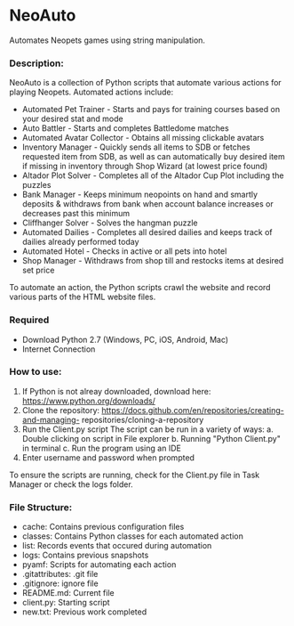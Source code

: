 NeoAuto
=======

Automates Neopets games using string manipulation.

### Description:
NeoAuto is a collection of Python scripts that automate various actions for playing Neopets.
Automated actions include: 
- Automated Pet Trainer - Starts and pays for training courses based on your desired stat and mode
- Auto Battler - Starts and completes Battledome matches
- Automated Avatar Collector - Obtains all missing clickable avatars
- Inventory Manager - Quickly sends all items to SDB or fetches requested item from SDB, as well as can automatically buy desired item if missing in inventory through Shop Wizard (at lowest price found) 
- Altador Plot Solver - Completes all of the Altador Cup Plot including the puzzles 
- Bank Manager - Keeps minimum neopoints on hand and smartly deposits & withdraws from bank when account balance increases or decreases past this minimum 
- Cliffhanger Solver - Solves the hangman puzzle
- Automated Dailies - Completes all desired dailies and keeps track of dailies already performed today
- Automated Hotel - Checks in active or all pets into hotel 
- Shop Manager - Withdraws from shop till and restocks items at desired set price

To automate an action, the Python scripts crawl the website and record various parts of the HTML
website files. 

### Required
- Download Python 2.7 (Windows, PC, iOS, Android, Mac)
- Internet Connection

### How to use:
1. If Python is not alreay downloaded, download here: https://www.python.org/downloads/
2. Clone the repository: https://docs.github.com/en/repositories/creating-and-managing-
repositories/cloning-a-repository
3. Run the Client.py script
The script can be run in a variety of ways:
a. Double clicking on script in File explorer
b. Running &quot;Python Client.py&quot; in terminal
c. Run the program using an IDE
4. Enter username and password when prompted

To ensure the scripts are running, check for the Client.py file in Task Manager or check the logs folder.

### File Structure:
- cache: Contains previous configuration files
- classes: Contains Python classes for each automated action 
- list: Records events that occured during automation
- logs: Contains previous snapshots
- pyamf: Scripts for automating each action
- .gitattributes: .git file
- .gitignore: ignore file
- README.md: Current file
- client.py: Starting script
- new.txt: Previous work completed
